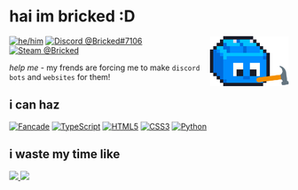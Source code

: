 <h1 id=about>hai im bricked :D</h1>

<img alt="Profile Picture" align="right" height="90em" src="assets/constructing.gif">

[![he/him](https://img.shields.io/endpoint?color=97b6f4&label=&url=https%3A%2F%2Fpronoundb.org%2Fshields%2F6439bf7119d024d0c0f16ed2.json)](https://pronoundb.org/)
[![Discord @Bricked#7106](https://dcbadge.vercel.app/api/shield/691572882148425809?style=flat&theme=full-presence&compact=true)](https://discord.com/users/691572882148425809)
[![Steam @Bricked](https://img.shields.io/badge/Bricked-171a21?logo=steam&logoColor=white)](https://steamcommunity.com/id/brycked)

_help me_ - my frends are forcing me to make `discord bots` and `websites` for them!

<h2 id=skills>i can haz</h2>

[![Fancade](https://custom-icon-badges.demolab.com/badge/-Fancade-F0B300?logoColor=white&logo=fancade-svg)](https://fancade.com/)
[![TypeScript](https://img.shields.io/badge/TypeScript-3178C6?logo=typescript&logoColor=white)](https://www.typescriptlang.org/)
[![HTML5](https://img.shields.io/badge/HTML5-E34F26?logo=html5&logoColor=white)](https://developer.mozilla.org/en-US/docs/Web/HTML)
[![CSS3](https://img.shields.io/badge/CSS3-1572B6?logo=css3&logoColor=white)](https://developer.mozilla.org/en-US/docs/Web/CSS)
[![Python](https://img.shields.io/badge/Python-3776AB?logo=python&logoColor=white)](https://www.python.org/)

<h2 id=stats>i waste my time like</h2>

<a href="https://github.com/brckd/github-readme-stats">
<picture height="160em" alt="GitHub Stats">
<source 
  srcset="https://bricked-stats.vercel.app/api?username=brckd&include_all_commits=true&count_private=true&custom_title=GitHub%20Stats&hide=issues&show_icons=true&hide_border=true&bg_color=0000&theme=github_dark"
  media="(prefers-color-scheme: dark)"
/>
<img src="https://bricked-stats.vercel.app/api?username=brckd&include_all_commits=true&count_private=true&custom_title=GitHub%20Stats&show_icons=true&hide_border=true&bg_color=0000&hide=issues&theme=default" />
</picture>
</a>
<a href="https://github.com/brckd/github-readme-stats">
<picture height="160em" alt="Most Used Languages">
<source 
  srcset="https://bricked-stats.vercel.app/api/top-langs?username=brckd&layout=compact&hide_border=true&bg_color=0000&theme=github_dark"
  media="(prefers-color-scheme: dark)"
/>
<img src="https://bricked-stats.vercel.app/api/top-langs?username=brckd&layout=compact&hide_border=true&bg_color=0000&theme=default" />
</picture>
</a>
